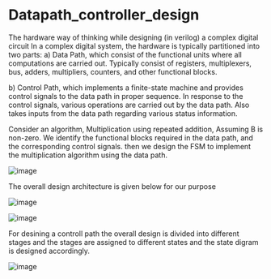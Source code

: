# Datapath_controller_design
The hardware way of thinking while designing (in verilog) a complex digital circuit
In a complex digital system, the hardware is typically partitioned into two parts:
a) Data Path, which consist of the functional units where all computations 
are carried out.
Typically consist of registers, multiplexers, bus, adders, multipliers, counters, and other functional blocks.

b) Control Path, which implements a finite-state machine and provides control signals to the data path in proper sequence.
In response to the control signals, various operations are carried out by the data path.
Also takes inputs from the data path regarding various status information.

Consider an algorithm, Multiplication using repeated addition, Assuming B is non-zero.
We identify the functional blocks required in the data path, and the corresponding control signals.
then we design the FSM to implement the multiplication algorithm using the data path.


![image](https://github.com/akshayrajMR95/Datapath_controller_design/assets/101858111/4e5ba01b-101b-4bc0-b72f-3312cca288b9)







The overall design architecture is given below for our purpose

![image](https://github.com/akshayrajMR95/Datapath_controller_design/assets/101858111/69190261-808b-4c93-8c0c-4c1e571ad256)









![image](https://github.com/akshayrajMR95/Datapath_controller_design/assets/101858111/1ff2853d-dd45-45e9-93d1-f452c76d9a7d)








For desining a controll path the overall design is divided into different stages and the stages are assigned to different states and 
the state digram is designed accordingly.

![image](https://github.com/akshayrajMR95/Datapath_controller_design/assets/101858111/1a4afeff-c9ac-4db1-bbc3-da13f4d3543e)


